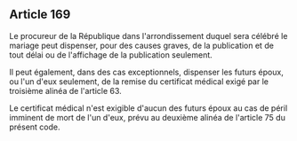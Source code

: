 Article 169
----
Le procureur de la République dans l'arrondissement duquel sera célébré le
mariage peut dispenser, pour des causes graves, de la publication et de tout
délai ou de l'affichage de la publication seulement.

Il peut également, dans des cas exceptionnels, dispenser les futurs époux, ou
l'un d'eux seulement, de la remise du certificat médical exigé par le troisième
alinéa de l'article 63.

Le certificat médical n'est exigible d'aucun des futurs époux au cas de péril
imminent de mort de l'un d'eux, prévu au deuxième alinéa de l'article 75 du
présent code.

